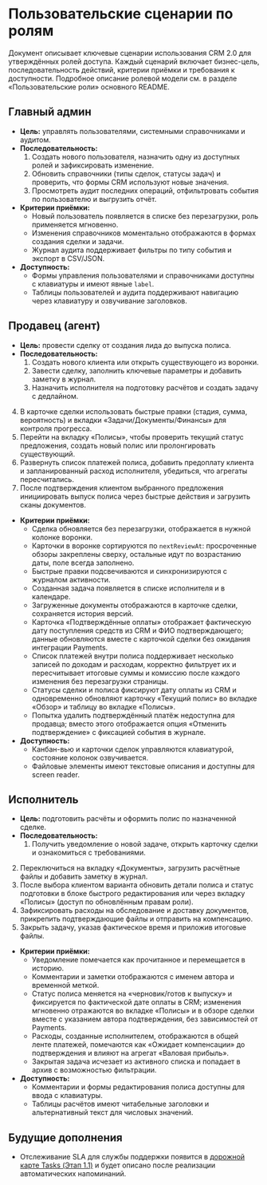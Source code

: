 # Пользовательские сценарии по ролям

Документ описывает ключевые сценарии использования CRM 2.0 для утверждённых ролей доступа. Каждый сценарий включает бизнес-цель, последовательность действий, критерии приёмки и требования к доступности. Подробное описание ролевой модели см. в разделе «Пользовательские роли» основного README.

## Главный админ
- **Цель:** управлять пользователями, системными справочниками и аудитом.
- **Последовательность:**
  1. Создать нового пользователя, назначить одну из доступных ролей и зафиксировать изменение.
  2. Обновить справочники (типы сделок, статусы задач) и проверить, что формы CRM используют новые значения.
  3. Просмотреть аудит последних операций, отфильтровать события по пользователю и выгрузить отчёт.
- **Критерии приёмки:**
  - Новый пользователь появляется в списке без перезагрузки, роль применяется мгновенно.
  - Изменения справочников моментально отображаются в формах создания сделки и задачи.
  - Журнал аудита поддерживает фильтры по типу события и экспорт в CSV/JSON.
- **Доступность:**
  - Формы управления пользователями и справочниками доступны с клавиатуры и имеют явные `label`.
  - Таблицы пользователей и аудита поддерживают навигацию через клавиатуру и озвучивание заголовков.

## Продавец (агент)
- **Цель:** провести сделку от создания лида до выпуска полиса.
- **Последовательность:**
  1. Создать нового клиента или открыть существующего из воронки.
  2. Завести сделку, заполнить ключевые параметры и добавить заметку в журнал.
  3. Назначить исполнителя на подготовку расчётов и создать задачу с дедлайном.
 4. В карточке сделки использовать быстрые правки (стадия, сумма, вероятность) и вкладки «Задачи/Документы/Финансы» для контроля прогресса.
 5. Перейти на вкладку «Полисы», чтобы проверить текущий статус предложения, создать новый полис или пролонгировать существующий.
 6. Развернуть список платежей полиса, добавить предоплату клиента и запланированный расход исполнителя, убедиться, что агрегаты пересчитались.
 7. После подтверждения клиентом выбранного предложения инициировать выпуск полиса через быстрые действия и загрузить сканы документов.
- **Критерии приёмки:**
  - Сделка обновляется без перезагрузки, отображается в нужной колонке воронки.
  - Карточки в воронке сортируются по `nextReviewAt`: просроченные обзоры закреплены сверху, остальные идут по возрастанию даты, поле всегда заполнено.
  - Быстрые правки подсвечиваются и синхронизируются с журналом активности.
  - Созданная задача появляется в списке исполнителя и в календаре.
  - Загруженные документы отображаются в карточке сделки, сохраняется история версий.
  - Карточка «Подтверждённые оплаты» отображает фактическую дату поступления средств из CRM и ФИО подтверждающего; данные обновляются вместе с карточкой сделки без ожидания интеграции Payments.
  - Список платежей внутри полиса поддерживает несколько записей по доходам и расходам, корректно фильтрует их и пересчитывает итоговые суммы и комиссию после каждого изменения без перезагрузки страницы.
  - Статусы сделки и полиса фиксируют дату оплаты из CRM и одновременно обновляют карточку «Текущий полис» во вкладке «Обзор» и таблицу во вкладке «Полисы».
  - Попытка удалить подтверждённый платёж недоступна для продавца; вместо этого отображается опция «Отменить подтверждение» с фиксацией события в журнале.
- **Доступность:**
  - Канбан-вью и карточки сделок управляются клавиатурой, состояние колонок озвучивается.
  - Файловые элементы имеют текстовые описания и доступны для screen reader.

## Исполнитель
- **Цель:** подготовить расчёты и оформить полис по назначенной сделке.
- **Последовательность:**
  1. Получить уведомление о новой задаче, открыть карточку сделки и ознакомиться с требованиями.
 2. Переключиться на вкладку «Документы», загрузить расчётные файлы и добавить заметку в журнал.
  3. После выбора клиентом варианта обновить детали полиса и статус подготовки в блоке быстрого редактирования или через вкладку «Полисы» (доступ по обновлённым правам роли).
  4. Зафиксировать расходы на обследование и доставку документов, прикрепить подтверждающие файлы и отправить на компенсацию.
  5. Закрыть задачу, указав фактическое время и приложив итоговые файлы.
- **Критерии приёмки:**
  - Уведомление помечается как прочитанное и перемещается в историю.
  - Комментарии и заметки отображаются с именем автора и временной меткой.
  - Статус полиса меняется на «черновик/готов к выпуску» и фиксируется по фактической дате оплаты в CRM; изменения мгновенно отражаются во вкладке «Полисы» и в обзоре сделки вместе с указанием автора подтверждения, без зависимостей от Payments.
  - Расходы, созданные исполнителем, отображаются в общей ленте платежей, помечаются как «Ожидает компенсации» до подтверждения и влияют на агрегат «Валовая прибыль».
  - Закрытая задача исчезает из активного списка и попадает в архив с возможностью фильтрации.
- **Доступность:**
  - Комментарии и формы редактирования полиса доступны для ввода с клавиатуры.
  - Таблицы расчётов имеют читабельные заголовки и альтернативный текст для числовых значений.


## Будущие дополнения

* Отслеживание SLA для службы поддержки появится в [дорожной карте Tasks (Этап 1.1)](../delivery-plan.md#2-приоритизация-последующих-этапов) и будет описано после реализации автоматических напоминаний.
